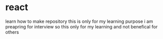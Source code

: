 # react
learn how to make repository
this is only for my learning purpose i am preapring for interview so this only for my learning and not benefical for others
